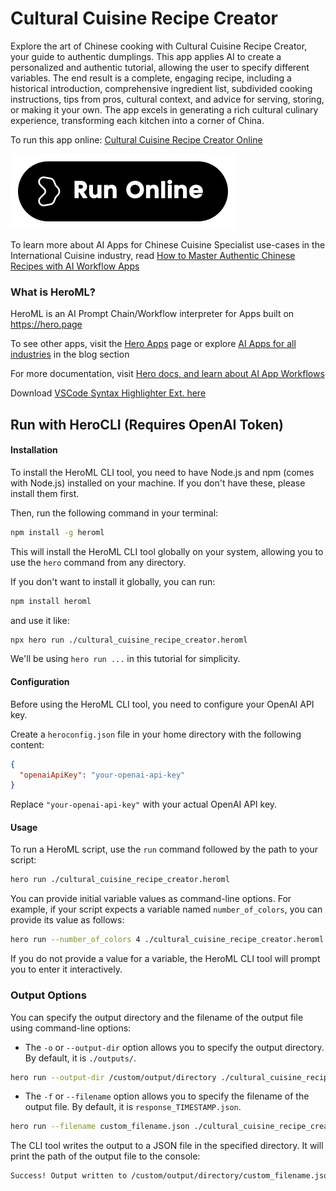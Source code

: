 # Cultural Cuisine Recipe Creator

Explore the art of Chinese cooking with Cultural Cuisine Recipe Creator, your guide to authentic dumplings. This app applies AI to create a personalized and authentic tutorial, allowing the user to specify different variables. The end result is a complete, engaging recipe, including a historical introduction, comprehensive ingredient list, subdivided cooking instructions, tips from pros, cultural context, and advice for serving, storing, or making it your own. The app excels in generating a rich cultural culinary experience, transforming each kitchen into a corner of China.

To run this app online: [Cultural Cuisine Recipe Creator Online](https://hero.page/app/cultural-cuisine-recipe-creator-authentic-chinese-dumpling-guide/nT4FYVm3OfiQ7dmAe3Kk)

[![Run Cultural Cuisine Recipe Creator Online](/assets/run.svg)](https://hero.page/app/cultural-cuisine-recipe-creator-authentic-chinese-dumpling-guide/nT4FYVm3OfiQ7dmAe3Kk)

To learn more about AI Apps for Chinese Cuisine Specialist use-cases in the International Cuisine industry, read [How to Master Authentic Chinese Recipes with AI Workflow Apps](https://hero.page/blog/ai/international-cuisine/how-to-master-authentic-chinese-recipes-with-ai-workflow-apps/171007)

### What is HeroML?
HeroML is an AI Prompt Chain/Workflow interpreter for Apps built on https://hero.page 

To see other apps, visit the [Hero Apps](https://hero.page/apps) page or explore [AI Apps for all industries](https://hero.page/blog) in the blog section

For more documentation, visit [Hero docs, and learn about AI App Workflows](https://hero.page/tutorials/introduction-to-heroml)

Download [VSCode Syntax Highlighter Ext. here](https://marketplace.visualstudio.com/items?itemName=hero-page.heroml)

## Run with HeroCLI (Requires OpenAI Token)

#### Installation

To install the HeroML CLI tool, you need to have Node.js and npm (comes with Node.js) installed on your machine. If you don't have these, please install them first. 

Then, run the following command in your terminal:

```bash
npm install -g heroml
```

This will install the HeroML CLI tool globally on your system, allowing you to use the `hero` command from any directory.

If you don't want to install it globally, you can run:

```bash
npm install heroml
```

and use it like:

```bash
npx hero run ./cultural_cuisine_recipe_creator.heroml
```

We'll be using `hero run ...` in this tutorial for simplicity.

#### Configuration

Before using the HeroML CLI tool, you need to configure your OpenAI API key. 

Create a `heroconfig.json` file in your home directory with the following content:

```json
{
  "openaiApiKey": "your-openai-api-key"
}
```

Replace `"your-openai-api-key"` with your actual OpenAI API key.

#### Usage

To run a HeroML script, use the `run` command followed by the path to your script:

```bash
hero run ./cultural_cuisine_recipe_creator.heroml
```

You can provide initial variable values as command-line options. For example, if your script expects a variable named `number_of_colors`, you can provide its value as follows:

```bash
hero run --number_of_colors 4 ./cultural_cuisine_recipe_creator.heroml
```

If you do not provide a value for a variable, the HeroML CLI tool will prompt you to enter it interactively.

### Output Options

You can specify the output directory and the filename of the output file using command-line options:

- The `-o` or `--output-dir` option allows you to specify the output directory. By default, it is `./outputs/`.

```bash
hero run --output-dir /custom/output/directory ./cultural_cuisine_recipe_creator.heroml
```

- The `-f` or `--filename` option allows you to specify the filename of the output file. By default, it is `response_TIMESTAMP.json`.

```bash
hero run --filename custom_filename.json ./cultural_cuisine_recipe_creator.heroml
```

The CLI tool writes the output to a JSON file in the specified directory. It will print the path of the output file to the console:

```bash
Success! Output written to /custom/output/directory/custom_filename.json
```

